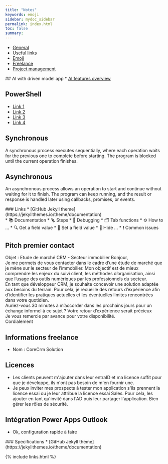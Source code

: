 ```yaml
---
title: "Notes"
keywords: emoji
sidebar: mydoc_sidebar
permalink: index.html
toc: false
summary:
---
```


<ul id="profileTabs" class="nav nav-tabs">
    <li class="active"><a class="noCrossRef" href="#general" data-toggle="tab">General</a></li>
    <li><a class="noCrossRef" href="#useful-links" data-toggle="tab">Useful links</a></li>
    <li><a class="noCrossRef" href="#emoji" data-toggle="tab">Emoji</a></li>
    <li><a class="noCrossRef" href="#freelance" data-toggle="tab">Freelance</a></li>
    <li><a class="noCrossRef" href="#project-management" data-toggle="tab">Project management</a></li>
</ul>
  <div class="tab-content">
<div role="tabpanel" class="tab-pane active" id="general" markdown="1">
## AI with driven model app
* <a href="https://learn.microsoft.com/en-us/power-apps/user/ai-in-apps" target="_blank" rel="noopener noreferrer">AI features overview</a>

## PowerShell
* [Link 1](https://pnp.github.io/powershell/)
* [Link 2](https://learn.microsoft.com/fr-fr/training/courses/az-040t00)
* [Link 3](https://pnp.github.io/powershell/articles/installation.html)
* [Link 4](https://www.powershellgallery.com/)

## Synchronous
A synchronous process executes sequentially, where each operation waits for the previous one to complete before starting. The program is blocked until the current operation finishes.
## Asynchronous
An asynchronous process allows an operation to start and continue without waiting for it to finish. The program can keep running, and the result or response is handled later using callbacks, promises, or events.
</div>

<div role="tabpanel" class="tab-pane" id="useful-links" markdown="1">
### Links
* [GitHub Jekyll theme](https://jekyllthemes.io/theme/documentation)
</div>

<div role="tabpanel" class="tab-pane" id="emoji" markdown="1">
* 📚 Documentation
* 🪜 Steps
* 🐞 Debugging
* 🗂️ Tab functions
* ⚙️ How to ...
* 🔍 Get a field value
* 📝 Set a field value
* 🙈 Hide ...
* ❗ Common issues
</div>

<div role="tabpanel" class="tab-pane" id="freelance" markdown="1">

## Pitch premier contact
Objet : Etude de marché CRM - Secteur immobilier
Bonjour,  
Je me permets de vous contacter dans le cadre d’une étude de marché que je mène sur le secteur de l’immobilier. Mon objectif est de mieux comprendre les enjeux du suivi client, les méthodes d’organisation, ainsi que l’usage des outils numériques par les professionnels du secteur.  
En tant que développeur CRM, je souhaite concevoir une solution adaptée aux besoins du terrain. Pour cela, je recueille des retours d’expérience afin d’identifier les pratiques actuelles et les éventuelles limites rencontrées dans votre quotidien.  
Auriez-vous 30 minutes à m’accorder dans les prochains jours pour un échange informel à ce sujet ? Votre retour d’expérience serait précieux  
Je vous remercie par avance pour votre disponibilité.  
Cordialement

## Informations freelance
* Nom : CoreCrm Solution

## Licences
* Les clients peuvent m'ajouter dans leur entraID et ma licence suffit pour que je développe, ils n'ont pas besoin de m'en fournir une.
* Je peux inviter mes prospects à tester mon application s'ils prennent la licence essai ou je leur attribue la licence essai Sales. Pour cela, les ajouter en tant qu'invité dans l'AD puis leur partager l'application. Bien gérer les rôles de sécurité.

## Intégration Power Apps Outlook
* Ok, configuration rapide à faire
</div>

<div role="tabpanel" class="tab-pane" id="project-management" markdown="1">
### Specifications
* [GitHub Jekyll theme](https://jekyllthemes.io/theme/documentation)
</div>
</div>

{% include links.html %}
